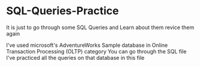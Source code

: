 # SQL-Queries-Practice
It  is just to go through some SQL Queries and Learn about them revice them again

I've used microsoft's AdventureWorks Sample database in Online Transaction Processing (OLTP) category 
You can go through the SQL file I've practiced all the queries on that database in this file 

